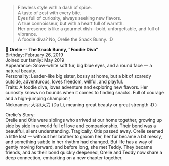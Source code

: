 > Flawless style with a dash of spice.  
A taste of zest with every bite.  
Eyes full of curiosity, always seeking new flavors.  
A true connoisseur, but with a heart full of warmth.  
Her presence is like a gourmet dish—bold, unforgettable, and full of vibrance.  
A foodie diva? No, Orelie the Snack Bunny. :D  

🐰 **Orelie -- The Snack Bunny, "Foodie Diva"**  
Birthday: February 26, 2019    
Joined our family: May 2019    
Appearance: Snow-white soft fur, big blue eyes, and a round face — a natural beauty.    
Personality: Leader-like big sister, bossy at home, but a bit of scaredy outside, adventurous, loves freedom, willful, and playful.  
Traits: A foodie diva, loves adventure and exploring new flavors. Her curiosity knows no bounds when it comes to finding snacks. Full of courage and a high-jumping champion！  
Nicknames: 大丽/大力 (Da Li, meaning great beauty or great strength :D )   
 
Orelie's Story:  
Orelie and Otis were siblings who arrived at our home together, growing up side by side in a world full of love and companionship. Their bond was a beautiful, silent understanding. Tragically, Otis passed away. Orelie seemed a little lost — without her brother to groom her, her fur became a bit messy, and something subtle in her rhythm had changed. But life has a way of gently moving forward, and before long, she met Teddy. They became friends, and as their bond quickly deepened, Orelie and Teddy now share a deep connection, embarking on a new chapter together.